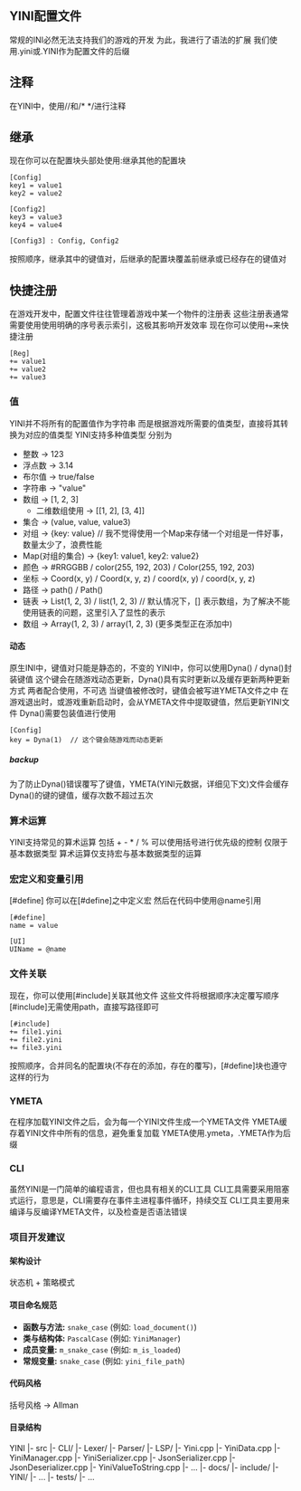 ## YINI配置文件
常规的INI必然无法支持我们的游戏的开发
为此，我进行了语法的扩展
我们使用.yini或.YINI作为配置文件的后缀

## 注释
在YINI中，使用//和/* */进行注释

## 继承
现在你可以在配置块头部处使用:继承其他的配置块

```YINI
[Config]
key1 = value1
key2 = value2

[Config2]
key3 = value3
key4 = value4

[Config3] : Config, Config2
```
按照顺序，继承其中的键值对，后继承的配置块覆盖前继承或已经存在的键值对

## 快捷注册
在游戏开发中，配置文件往往管理着游戏中某一个物件的注册表
这些注册表通常需要使用使用明确的序号表示索引，这极其影响开发效率
现在你可以使用`+=`来快捷注册

```YINI
[Reg]
+= value1
+= value2
+= value3
```

### 值
YINI并不将所有的配置值作为字符串
而是根据游戏所需要的值类型，直接将其转换为对应的值类型
YINI支持多种值类型
分别为
- 整数  ->  123
- 浮点数  ->  3.14
- 布尔值  ->  true/false
- 字符串  ->  "value"
- 数组  ->  [1, 2, 3]
    - 二维数组使用  ->  [[1, 2], [3, 4]]
- 集合 -> (value, value, value3)
- 对组  ->  {key: value}  // 我不觉得使用一个Map来存储一个对组是一件好事，数量太少了，浪费性能
- Map(对组的集合)  ->  {key1: value1, key2: value2}
- 颜色  ->  #RRGGBB / color(255, 192, 203) / Color(255, 192, 203)
- 坐标  ->  Coord(x, y) / Coord(x, y, z) / coord(x, y) / coord(x, y, z)
- 路径  ->  path() / Path()
- 链表  ->  List(1, 2, 3) / list(1, 2, 3)  // 默认情况下，[] 表示数组，为了解决不能使用链表的问题，这里引入了显性的表示
- 数组  ->  Array(1, 2, 3) / array(1, 2, 3)
(更多类型正在添加中)

#### 动态
原生INI中，键值对只能是静态的，不变的
YINI中，你可以使用Dyna() / dyna()封装键值
这个键会在随游戏动态更新，Dyna()具有实时更新以及缓存更新两种更新方式
两者配合使用，不可选
当键值被修改时，键值会被写进YMETA文件之中
在游戏退出时，或游戏重新启动时，会从YMETA文件中提取键值，然后更新YINI文件
Dyna()需要包装值进行使用

```YINI
[Config]
key = Dyna(1)  // 这个键会随游戏而动态更新
```

##### backup
为了防止Dyna()错误覆写了键值，YMETA(YINI元数据，详细见下文)文件会缓存Dyna()的键的键值，缓存次数不超过五次

### 算术运算
YINI支持常见的算术运算
包括 + - * / %
可以使用括号进行优先级的控制
仅限于基本数据类型
算术运算仅支持宏与基本数据类型的运算

### 宏定义和变量引用
[#define]
你可以在[#define]之中定义宏
然后在代码中使用@name引用

```YINI
[#define]
name = value

[UI]
UIName = @name
```

### 文件关联
现在，你可以使用[#include]关联其他文件
这些文件将根据顺序决定覆写顺序
[#include]无需使用path，直接写路径即可

```YINI
[#include]
+= file1.yini
+= file2.yini
+= file3.yini
```

按照顺序，合并同名的配置块(不存在的添加，存在的覆写)，[#define]块也遵守这样的行为

### YMETA
在程序加载YINI文件之后，会为每一个YINI文件生成一个YMETA文件
YMETA缓存着YINI文件中所有的信息，避免重复加载
YMETA使用.ymeta，.YMETA作为后缀

### CLI
虽然YINI是一门简单的编程语言，但也具有相关的CLI工具
CLI工具需要采用阻塞式运行，意思是，CLI需要存在事件主进程事件循环，持续交互
CLI工具主要用来编译与反编译YMETA文件，以及检查是否语法错误

### 项目开发建议
#### 架构设计
状态机 + 策略模式

#### 项目命名规范
- **函数与方法:** `snake_case` (例如: `load_document()`)
- **类与结构体:** `PascalCase` (例如: `YiniManager`)
- **成员变量:** `m_snake_case` (例如: `m_is_loaded`)
- **常规变量:** `snake_case` (例如: `yini_file_path`)

#### 代码风格
括号风格  ->  Allman

#### 目录结构
YINI
    |- src
        |- CLI/
        |- Lexer/
        |- Parser/
        |- LSP/
        |- Yini.cpp
        |- YiniData.cpp
        |- YiniManager.cpp
        |- YiniSerializer.cpp
        |- JsonSerializer.cpp
        |- JsonDeserializer.cpp
        |- YiniValueToString.cpp
        |- ...
    |- docs/
    |- include/
        |- YINI/
            |- ...
    |- tests/
    |- ...